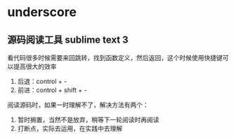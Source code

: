 # underscore

## 源码阅读工具 sublime text 3

看代码很多时候需要来回跳转，找到函数定义，然后返回，这个时候使用快捷键可以提高很大的效率

1. 后退：control + - 
2. 前进：control + shift + -

阅读源码时，如果一时理解不了，解决方法有两个：

1. 暂时搁置，当然不是放弃，稍等下一轮阅读时再阅读
2. 打断点，实际去运用，在实践中去理解